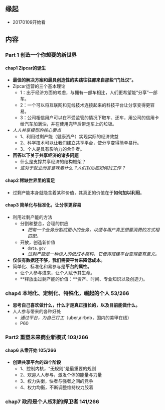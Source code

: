 ##  缘起
+ 20170109开始看

##  内容
###  Part 1 创造一个你想要的新世界
####  chap1 Zipcar的诞生
+ **最佳的解决方案和最具创造性的实践往往都来自那些“门处汉”。**
+ Zipcar运营的三个基本理论
	+ 1：出于经济方面的考虑，与拥有一部车相比，人们更希望能“分享”一部车。
	+ 2：一个可以将互联网和无线技术连接起来的科技平台让分享变得更容易。
	+ 3：公司相信用户可以在不受监管的情况下取车、还车，用公司的信用卡给汽车加满油，并在使用完毕后带走车上的垃圾。
+ *人人共享模型的核心要点*
	+ 1、利用过剩产能（健康资产）实现实际的经济效益
	+ 2、科学技术可以让我们建立共享平台，使分享变得简单易行。
	+ 3、个人是具有影响力的合作者。
+ **回答以下关于共享经济的诸多问题**
	+ 什么是支撑共享经济的结构框架？
	+ *这对于就业而言意味着什么？人们以后应如何找工作？*

####  chap2 稀缺世界里的富足 
+ 过剩产能本身就隐含着某种价值，其真正的价值在于**如何加以利用**。

####  chap3 简单化与标准化，让分享更容易
+ 利用过剩产能的方法
	+ 分割和整合，合理的供应
		+ *把每一个业务分割成更小的业务，以便与用户真正想要消费的方式相匹配。*
	+ 开放，创造新价值
		+ `data.gov`
		+ *过剩产能是一种诱人的低成本原料，它使得搭建平台变得更有意义。*
+ **仅仅有数据还不够，我们需要平台来降低成本。**
+ 简单化、标准化和易参与是**平台的属性。**
	+ 让个人参与进来，让个人赋予其生命。
	+ **释放出过剩产能的价值：**资产、时间、专业知识以及创造力。

### chap4 本地化、定制化、特殊化，崛起的个人 53/266
+ **思考自己喜欢做什么，什么才是真正擅长的，以及目前能做什么。**
+ 人人参与带来的各种好处
	+ *通过平台，为自己打工*（uber,airbnb，国内的美甲在线）
	+ P60

###  Part2 重塑未来商业新模式 103/266
####  chap6 从零开始  105/266
+ **创建共享平台的四个阶段**
	+ 1、控制内核，“无规则”是最重要的规则
	+ 2、欢迎人人参与，激发个体的能量与力量
	+ 3、权力失衡，快者与强者之间的竞争
	+ 4、权力均衡，不断调整维持权力胶着

###  chap7 政府是个人权利的捍卫者 141/266